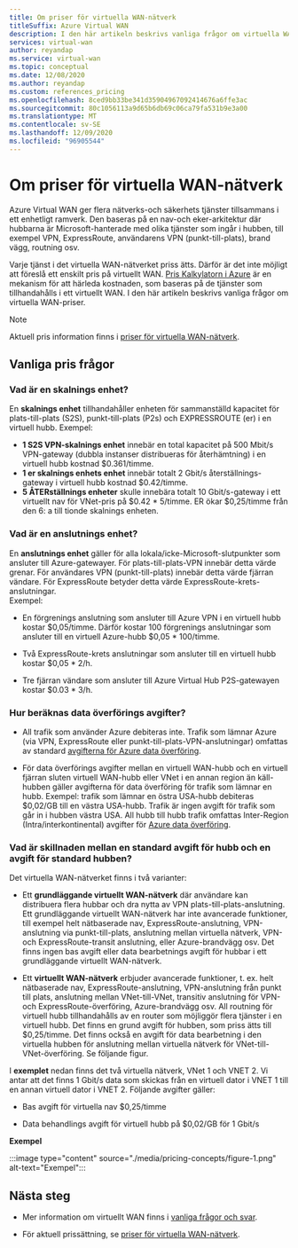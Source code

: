 ```yaml
---
title: Om priser för virtuella WAN-nätverk
titleSuffix: Azure Virtual WAN
description: I den här artikeln beskrivs vanliga frågor om virtuella WAN-priser
services: virtual-wan
author: reyandap
ms.service: virtual-wan
ms.topic: conceptual
ms.date: 12/08/2020
ms.author: reyandap
ms.custom: references_pricing
ms.openlocfilehash: 8ced9bb33be341d35904967092414676a6ffe3ac
ms.sourcegitcommit: 80c1056113a9d65b6db69c06ca79fa531b9e3a00
ms.translationtype: MT
ms.contentlocale: sv-SE
ms.lasthandoff: 12/09/2020
ms.locfileid: "96905544"
---
```

# <a name="about-virtual-wan-pricing"></a>Om priser för virtuella WAN-nätverk

Azure Virtual WAN ger flera nätverks-och säkerhets tjänster tillsammans i ett enhetligt ramverk. Den baseras på en nav-och eker-arkitektur där hubbarna är Microsoft-hanterade med olika tjänster som ingår i hubben, till exempel VPN, ExpressRoute, användarens VPN (punkt-till-plats), brand vägg, routning osv.

Varje tjänst i det virtuella WAN-nätverket priss ätts. Därför är det inte möjligt att föreslå ett enskilt pris på virtuellt WAN. [Pris Kalkylatorn i Azure](https://azure.microsoft.com/pricing/calculator/) är en mekanism för att härleda kostnaden, som baseras på de tjänster som tillhandahålls i ett virtuellt WAN. I den här artikeln beskrivs vanliga frågor om virtuella WAN-priser.

>[!NOTE]
>Aktuell pris information finns i [priser för virtuella WAN-nätverk](https://azure.microsoft.com/pricing/details/virtual-wan/).
>

## <a name="common-pricing-questions"></a><a name="questions"></a>Vanliga pris frågor

### <a name="what-is-a-scale-unit"></a><a name="scale-unit"></a>Vad är en skalnings enhet?

En **skalnings enhet** tillhandahåller enheten för sammanställd kapacitet för plats-till-plats (S2S), punkt-till-plats (P2s) och EXPRESSROUTE (er) i en virtuell hubb. Exempel:

* **1 S2S VPN-skalnings enhet** innebär en total kapacitet på 500 Mbit/s VPN-gateway (dubbla instanser distribueras för återhämtning) i en virtuell hubb kostnad $0.361/timme.
* **1 er skalnings enhets enhet** innebär totalt 2 Gbit/s återställnings-gateway i virtuell hubb kostnad $0.42/timme.
* **5 ÅTERställnings enheter** skulle innebära totalt 10 Gbit/s-gateway i ett virtuellt nav för VNet-pris på $0.42 * 5/timme. ER ökar $0,25/timme från den 6: a till tionde skalnings enheten.

### <a name="what-is-a-connection-unit"></a><a name="connection-unit"></a>Vad är en anslutnings enhet?

En **anslutnings enhet** gäller för alla lokala/icke-Microsoft-slutpunkter som ansluter till Azure-gatewayer. För plats-till-plats-VPN innebär detta värde grenar. För användares VPN (punkt-till-plats) innebär detta värde fjärran vändare. För ExpressRoute betyder detta värde ExpressRoute-krets-anslutningar.<br>Exempel:

* En förgrenings anslutning som ansluter till Azure VPN i en virtuell hubb kostar $0,05/timme. Därför kostar 100 förgrenings anslutningar som ansluter till en virtuell Azure-hubb $0,05 * 100/timme.

* Två ExpressRoute-krets anslutningar som ansluter till en virtuell hubb kostar $0,05 * 2/h.

* Tre fjärran vändare som ansluter till Azure Virtual Hub P2S-gatewayen kostar $0.03 * 3/h.

### <a name="how-are-data-transfer-charges-calculated"></a><a name="data-transfer"></a>Hur beräknas data överförings avgifter?

* All trafik som använder Azure debiteras inte. Trafik som lämnar Azure (via VPN, ExpressRoute eller punkt-till-plats-VPN-anslutningar) omfattas av standard [avgifterna för Azure data överföring](https://azure.microsoft.com/pricing/details/bandwidth/).

* För data överförings avgifter mellan en virtuell WAN-hubb och en virtuell fjärran sluten virtuell WAN-hubb eller VNet i en annan region än käll-hubben gäller avgifterna för data överföring för trafik som lämnar en hubb. Exempel: trafik som lämnar en östra USA-hubb debiteras $0,02/GB till en västra USA-hubb. Trafik är ingen avgift för trafik som går in i hubben västra USA. All hubb till hubb trafik omfattas Inter-Region (Intra/interkontinental) avgifter för [Azure data överföring](https://azure.microsoft.com/pricing/details/bandwidth/). 

### <a name="what-is-the-difference-between-a-standard-hub-fee-and-a-standard-hub-processing-fee"></a><a name="fee"></a>Vad är skillnaden mellan en standard avgift för hubb och en avgift för standard hubben?

Det virtuella WAN-nätverket finns i två varianter:

* Ett **grundläggande virtuellt WAN-nätverk** där användare kan distribuera flera hubbar och dra nytta av VPN plats-till-plats-anslutning. Ett grundläggande virtuellt WAN-nätverk har inte avancerade funktioner, till exempel helt nätbaserade nav, ExpressRoute-anslutning, VPN-anslutning via punkt-till-plats, anslutning mellan virtuella nätverk, VPN-och ExpressRoute-transit anslutning, eller Azure-brandvägg osv. Det finns ingen bas avgift eller data bearbetnings avgift för hubbar i ett grundläggande virtuellt WAN-nätverk.

* Ett **virtuellt WAN-nätverk** erbjuder avancerade funktioner, t. ex. helt nätbaserade nav, ExpressRoute-anslutning, VPN-anslutning från punkt till plats, anslutning mellan VNet-till-VNet, transitiv anslutning för VPN-och ExpressRoute-överföring, Azure-brandvägg osv. All routning för virtuell hubb tillhandahålls av en router som möjliggör flera tjänster i en virtuell hubb. Det finns en grund avgift för hubben, som priss ätts till $0,25/timme. Det finns också en avgift för data bearbetning i den virtuella hubben för anslutning mellan virtuella nätverk för VNet-till-VNet-överföring. Se följande figur.

 I **exemplet** nedan finns det två virtuella nätverk, VNet 1 och VNET 2. Vi antar att det finns 1 Gbit/s data som skickas från en virtuell dator i VNET 1 till en annan virtuell dator i VNET 2. Följande avgifter gäller:

* Bas avgift för virtuella nav $0,25/timme

* Data behandlings avgift för virtuell hubb på $0,02/GB för 1 Gbit/s

**Exempel**

   :::image type="content" source="./media/pricing-concepts/figure-1.png" alt-text="Exempel":::

## <a name="next-steps"></a>Nästa steg

* Mer information om virtuellt WAN finns i [vanliga frågor och svar](virtual-wan-faq.md).

* För aktuell prissättning, se [priser för virtuella WAN-nätverk](https://azure.microsoft.com/pricing/details/virtual-wan/).